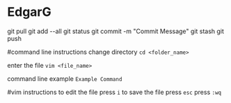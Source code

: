 # EdgarG
git pull
git add --all
git status
git commit -m "Commit Message"
git stash
git push





#command line instructions
change directory
```cd <folder_name> ```

enter the file 
```vim <file_name>```

command line example
```Example Command ```

#vim instructions
to edit the file press `i`
to save the file press `esc` press `:wq`
